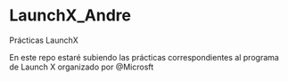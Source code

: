 # LaunchX_Andre
Prácticas LaunchX

En este repo estaré subiendo las prácticas correspondientes al programa de Launch X organizado por @Microsft

